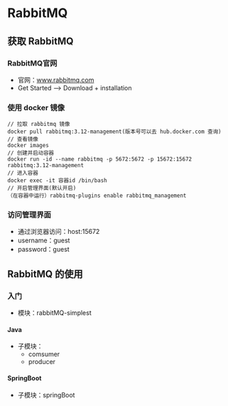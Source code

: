 # RabbitMQ

## 获取 RabbitMQ

### RabbitMQ官网

- 官网：www.rabbitmq.com
- Get Started -->  Download + installation 

### 使用 docker 镜像

```docker
// 拉取 rabbitmq 镜像
docker pull rabbitmq:3.12-management(版本号可以去 hub.docker.com 查询)
// 查看镜像
docker images
// 创建并启动容器
docker run -id --name rabbitmq -p 5672:5672 -p 15672:15672 rabbitmq:3.12-management
// 进入容器
docker exec -it 容器id /bin/bash
// 开启管理界面(默认开启)
（在容器中运行）rabbitmq-plugins enable rabbitmq_management
```

### 访问管理界面

- 通过浏览器访问：host:15672
- username：guest
- password：guest

## RabbitMQ 的使用

### 入门

- 模块：rabbitMQ-simplest

#### Java 

- 子模块：
  - comsumer
  - producer

#### SpringBoot

- 子模块：springBoot

